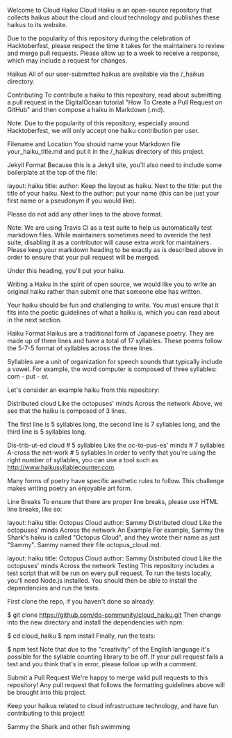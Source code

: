 Welcome to Cloud Haiku Cloud Haiku is an open-source repository that collects haikus about the cloud and cloud technology and publishes these haikus to its website.

Due to the popularity of this repository during the celebration of Hacktoberfest, please respect the time it takes for the maintainers to review and merge pull requests. Please allow up to a week to receive a response, which may include a request for changes.

Haikus All of our user-submitted haikus are available via the /_haikus directory.

Contributing To contribute a haiku to this repository, read about submitting a pull request in the DigitalOcean tutorial "How To Create a Pull Request on GitHub" and then compose a haiku in Markdown (.md).

Note: Due to the popularity of this repository, especially around Hacktoberfest, we will only accept one haiku contribution per user.

Filename and Location You should name your Markdown file your_haiku_title.md and put it in the /_haikus directory of this project.

Jekyll Format Because this is a Jekyll site, you'll also need to include some boilerplate at the top of the file:

layout: haiku title: author:
Keep the layout as haiku. Next to the title: put the title of your haiku. Next to the author: put your name (this can be just your first name or a pseudonym if you would like).

Please do not add any other lines to the above format.

Note: We are using Travis CI as a test suite to help us automatically test markdown files. While maintainers sometimes need to override the test suite, disabling it as a contributor will cause extra work for maintainers. Please keep your markdown heading to be exactly as is described above in order to ensure that your pull request will be merged.

Under this heading, you'll put your haiku.

Writing a Haiku In the spirit of open source, we would like you to write an original haiku rather than submit one that someone else has written.

Your haiku should be fun and challenging to write. You must ensure that it fits into the poetic guidelines of what a haiku is, which you can read about in the next section.

Haiku Format Haikus are a traditional form of Japanese poetry. They are made up of three lines and have a total of 17 syllables. These poems follow the 5-7-5 format of syllables across the three lines.

Syllables are a unit of organization for speech sounds that typically include a vowel. For example, the word computer is composed of three syllables: com - put - er.

Let's consider an example haiku from this repository:

Distributed cloud
Like the octopuses' minds
Across the network
Above, we see that the haiku is composed of 3 lines.

The first line is 5 syllables long, the second line is 7 syllables long, and the third line is 5 syllables long.

Dis-trib-ut-ed cloud # 5 syllables
Like the oc-to-pus-es' minds # 7 syllables
A-cross the net-work # 5 syllables
In order to verify that you're using the right number of syllables, you can use a tool such as http://www.haikusyllablecounter.com.

Many forms of poetry have specific aesthetic rules to follow. This challenge makes writing poetry an enjoyable art form.

Line Breaks To ensure that there are proper line breaks, please use HTML line breaks, like so:

layout: haiku title: Octopus Cloud author: Sammy
Distributed cloud
Like the octopuses' minds
Across the network
An Example For example, Sammy the Shark's haiku is called "Octopus Cloud", and they wrote their name as just "Sammy". Sammy named their file octopus_cloud.md.

layout: haiku title: Octopus Cloud author: Sammy
Distributed cloud
Like the octopuses' minds
Across the network
Testing This repository includes a test script that will be run on every pull request. To run the tests locally, you'll need Node.js installed. You should then be able to install the dependencies and run the tests.

First clone the repo, if you haven't done so already:

$ git clone https://github.com/do-community/cloud_haiku.git Then change into the new directory and install the dependencies with npm:

$ cd cloud_haiku $ npm install Finally, run the tests:

$ npm test Note that due to the "creativity" of the English language it's possible for the syllable counting library to be off. If your pull request fails a test and you think that's in error, please follow up with a comment.

Submit a Pull Request We're happy to merge valid pull requests to this repository! Any pull request that follows the formatting guidelines above will be brought into this project.

Keep your haikus related to cloud infrastructure technology, and have fun contributing to this project!

Sammy the Shark and other fish swimming
